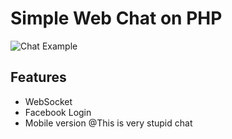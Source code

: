 # Simple Web Chat on PHP

![Chat Example](/chat.gif)

## Features

* WebSocket
* Facebook Login
* Mobile version
@This is very stupid chat
